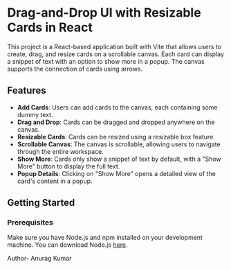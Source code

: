 # Drag-and-Drop UI with Resizable Cards in React

This project is a React-based application built with Vite that allows users to create, drag, and resize cards on a scrollable canvas. Each card can display a snippet of text with an option to show more in a popup. The canvas supports the connection of cards using arrows.

## Features

- **Add Cards**: Users can add cards to the canvas, each containing some dummy text.
- **Drag and Drop**: Cards can be dragged and dropped anywhere on the canvas.
- **Resizable Cards**: Cards can be resized using a resizable box feature.
- **Scrollable Canvas**: The canvas is scrollable, allowing users to navigate through the entire workspace.
- **Show More**: Cards only show a snippet of text by default, with a "Show More" button to display the full text.
- **Popup Details**: Clicking on "Show More" opens a detailed view of the card's content in a popup.

## Getting Started

### Prerequisites

Make sure you have Node.js and npm installed on your development machine. You can download Node.js [here](https://nodejs.org/).

Author- Anurag Kumar 
